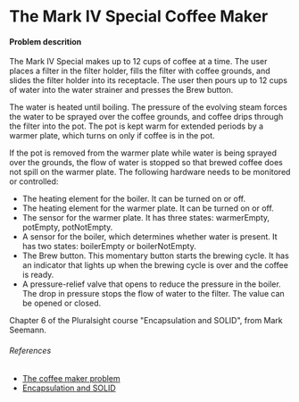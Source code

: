# The Mark IV Special Coffee Maker

#### Problem descrition


The Mark IV Special makes up to 12 cups of coffee at a time. The user places a filter in the filter holder, fills the filter with coffee grounds, and slides the filter holder into its receptacle. The user then pours up to 12 cups of water into the water strainer and presses the Brew button. 

The water is heated until boiling. The pressure of the evolving steam forces the water to be sprayed over the coffee grounds, and coffee drips through the filter into the pot. The pot is kept warm for extended periods by a warmer plate, which turns on only if coffee is in the pot. 

If the pot is removed from the warmer plate while water is being sprayed over the grounds, the flow of water is stopped so that brewed coffee does not spill on the warmer plate. The following hardware needs to be monitored or controlled:

- The heating element for the boiler. It can be turned on or off.
- The heating element for the warmer plate. It can be turned on or off.
- The sensor for the warmer plate. It has three states: warmerEmpty, potEmpty, potNotEmpty.
- A sensor for the boiler, which determines whether water is present. It has two states: boilerEmpty or boilerNotEmpty.
- The Brew button. This momentary button starts the brewing cycle. It has an indicator that lights up when the brewing cycle is over and the coffee is ready.
- A pressure-relief valve that opens to reduce the pressure in the boiler. The drop in pressure stops the flow of water to the filter. The value can be opened or closed.

Chapter 6 of the Pluralsight course "Encapsulation and SOLID", from Mark Seemann.

###### References 
- [The coffee maker problem](https://s3.amazonaws.com/content.udacity-data.com/courses/gt-cs6310/readings/gt-sad-martin-chapter-11.pdf)
- [Encapsulation and SOLID](https://www.pluralsight.com/courses/encapsulation-solid)

